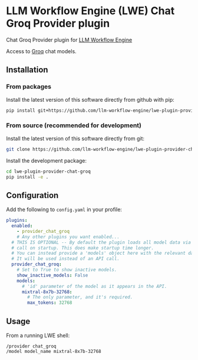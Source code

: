# LLM Workflow Engine (LWE) Chat Groq Provider plugin

Chat Groq Provider plugin for [LLM Workflow Engine](https://github.com/llm-workflow-engine/llm-workflow-engine)

Access to [Groq](https://console.groq.com/docs/models) chat models.

## Installation

### From packages

Install the latest version of this software directly from github with pip:

```bash
pip install git+https://github.com/llm-workflow-engine/lwe-plugin-provider-chat-groq
```

### From source (recommended for development)

Install the latest version of this software directly from git:

```bash
git clone https://github.com/llm-workflow-engine/lwe-plugin-provider-chat-groq.git
```

Install the development package:

```bash
cd lwe-plugin-provider-chat-groq
pip install -e .
```

## Configuration

Add the following to `config.yaml` in your profile:

```yaml
plugins:
  enabled:
    - provider_chat_groq
    # Any other plugins you want enabled...
  # THIS IS OPTIONAL -- By default the plugin loads all model data via an API
  # call on startup. This does make startup time longer.
  # You can instead provide a 'models' object here with the relevant data, and
  # It will be used instead of an API call.
  provider_chat_groq:
    # Set to True to show inactive models.
    show_inactive_models: False
    models:
      # 'id' parameter of the model as it appears in the API.
      mixtral-8x7b-32768:
        # The only parameter, and it's required.
        max_tokens: 32768
```

## Usage

From a running LWE shell:

```
/provider chat_groq
/model model_name mixtral-8x7b-32768
```
